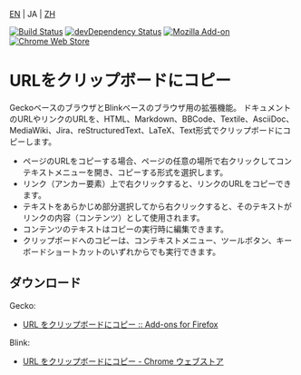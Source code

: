 [EN](./README.md) | JA | [ZH](./README.zh.md)

[![Build Status](https://travis-ci.org/asamuzaK/url2clipboard.svg?branch=master)](https://travis-ci.org/asamuzaK/url2clipboard)
[![devDependency Status](https://david-dm.org/asamuzaK/url2clipboard/dev-status.svg)](https://david-dm.org/asamuzaK/url2clipboard?type=dev)
[![Mozilla Add-on](https://img.shields.io/amo/v/url2clipboard@asamuzak.jp.svg)](https://addons.mozilla.org/firefox/addon/url2clipboard/)
[![Chrome Web Store](https://img.shields.io/chrome-web-store/v/miancenhdlkbmjmhlginhaaepbdnlllc.svg)](https://chrome.google.com/webstore/detail/copy-url-to-clipboard/miancenhdlkbmjmhlginhaaepbdnlllc)

# URLをクリップボードにコピー

GeckoベースのブラウザとBlinkベースのブラウザ用の拡張機能。
ドキュメントのURLやリンクのURLを、HTML、Markdown、BBCode、Textile、AsciiDoc、MediaWiki、Jira、reStructuredText、LaTeX、Text形式でクリップボードにコピーします。

* ページのURLをコピーする場合、ページの任意の場所で右クリックしてコンテキストメニューを開き、コピーする形式を選択します。
* リンク（アンカー要素）上で右クリックすると、リンクのURLをコピーできます。
* テキストをあらかじめ部分選択してから右クリックすると、そのテキストがリンクの内容（コンテンツ）として使用されます。
* コンテンツのテキストはコピーの実行時に編集できます。
* クリップボードへのコピーは、コンテキストメニュー、ツールボタン、キーボードショートカットのいずれからでも実行できます。

## ダウンロード

Gecko:
* [URL をクリップボードにコピー :: Add-ons for Firefox](https://addons.mozilla.org/firefox/addon/url2clipboard/ "URL をクリップボードにコピー :: Add-ons for Firefox")

Blink:
* [URL をクリップボードにコピー - Chrome ウェブストア](https://chrome.google.com/webstore/detail/copy-url-to-clipboard/miancenhdlkbmjmhlginhaaepbdnlllc "URL をクリップボードにコピー - Chrome ウェブストア")
